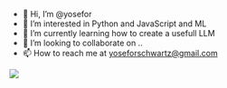 - 👋 Hi, I’m @yosefor
- 👀 I’m interested in Python and JavaScript and ML
- 🌱 I’m currently learning how to create a usefull LLM
- 💞️ I’m looking to collaborate on ..
- 📫 How to reach me at yoseforschwartz@gmail.com

<a href="http://www.github.com/yosefor"><img src="https://github-readme-streak-stats.herokuapp.com/?user=yosefor&stroke=ffffff&background=1c1917&ring=0891b2&fire=0891b2&currStreakNum=ffffff&currStreakLabel=0891b2&sideNums=ffffff&sideLabels=ffffff&dates=ffffff&hide_border=true" /></a>


<!---
yosefor/yosefor is a ✨ special ✨ repository because its `README.md` (this file) appears on your GitHub profile.
You can click the Preview link to take a look at your changes.
--->
